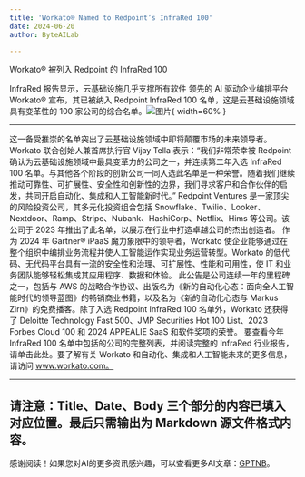 ```yaml
---
title: 'Workato® Named to Redpoint’s InfraRed 100'
date: 2024-06-20
author: ByteAILab

---
```


Workato® 被列入 Redpoint 的 InfraRed 100

InfraRed 报告显示，云基础设施几乎支撑所有软件
领先的 AI 驱动企业编排平台 Workato® 宣布，其已被纳入 Redpoint InfraRed 100 名单，这是云基础设施领域具有变革性的 100 家公司的综合名单。![图片](https://ai-techpark.com/wp-content/uploads/2024/06/Workato®-960x540.jpg){ width=60% }

---
这一备受推崇的名单突出了云基础设施领域中即将颠覆市场的未来领导者。
Workato 联合创始人兼首席执行官 Vijay Tella 表示：“我们非常荣幸被 Redpoint 确认为云基础设施领域中最具变革力的公司之一，并连续第二年入选 InfraRed 100 名单。与其他各个阶段的创新公司一同入选此名单是一种荣誉。随着我们继续推动可靠性、可扩展性、安全性和创新性的边界，我们寻求客户和合作伙伴的启发，共同开启自动化、集成和人工智能新时代。”
Redpoint Ventures 是一家顶尖的风险投资公司，其多元化投资组合包括 Snowflake、Twilio、Looker、Nextdoor、Ramp、Stripe、Nubank、HashiCorp、Netflix、Hims 等公司。该公司于 2023 年推出了此名单，以展示在行业中打造卓越公司的杰出创造者。
作为 2024 年 Gartner® iPaaS 魔力象限中的领导者，Workato 使企业能够通过在整个组织中编排业务流程并使人工智能运作实现业务运营转型。Workato 的低代码、无代码平台具有一流的安全性和治理、可扩展性、性能和可用性，使 IT 和业务团队能够轻松集成其应用程序、数据和体验。
此公告是公司连续一年的里程碑之一，包括与 AWS 的战略合作协议、出版名为《新的自动化心态：面向全人工智能时代的领导蓝图》的畅销商业书籍，以及名为《新的自动化心态与 Markus Zirn》的免费播客。除了入选 Redpoint InfraRed 100 名单外，Workato 还获得了 Deloitte Technology Fast 500、JMP Securities Hot 100 List、2023 Forbes Cloud 100 和 2024 APPEALIE SaaS 和软件奖项的荣誉。
要查看今年 InfraRed 100 名单中包括的公司的完整列表，并阅读完整的 InfraRed 行业报告，请单击此处。要了解有关 Workato 和自动化、集成和人工智能未来的更多信息，请访问 www.workato.com。

---

请注意：Title、Date、Body 三个部分的内容已填入对应位置。最后只需输出为 Markdown 源文件格式内容。
---
感谢阅读！如果您对AI的更多资讯感兴趣，可以查看更多AI文章：[GPTNB](https://gptnb.com)。